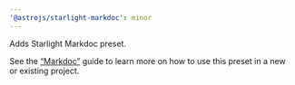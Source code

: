 ```yaml
---
'@astrojs/starlight-markdoc': minor
---
```


Adds Starlight Markdoc preset.

See the [“Markdoc”](https://starlight.astro.build/guides/authoring-content/#markdoc) guide to learn more on how to use this preset in a new or existing project.
